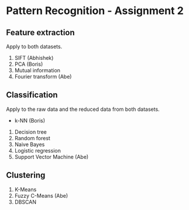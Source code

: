 # Pattern Recognition - Assignment 2

## Feature extraction
Apply to both datasets.

1. SIFT (Abhishek)
2. PCA (Boris)
3. Mutual information
4. Fourier transform (Abe)

## Classification
Apply to the raw data and the reduced data from both datasets.

- k-NN (Boris)

1. Decision tree
2. Random forest
3. Naive Bayes
4. Logistic regression
5. Support Vector Machine (Abe)

## Clustering
1. K-Means
2. Fuzzy C-Means (Abe)
3. DBSCAN
